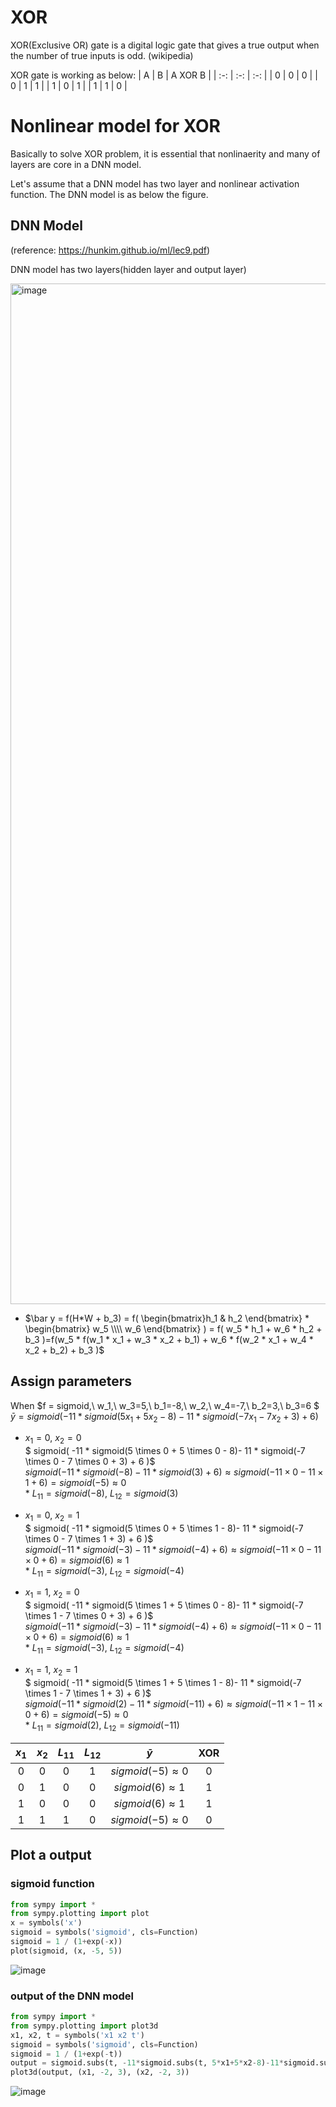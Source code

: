 
# XOR

XOR(Exclusive OR) gate is a digital logic gate that gives a true output when the number of true inputs is odd. (wikipedia)

XOR gate is working as below:
| A | B | A XOR B |
| :-: | :-: | :-: |
| 0 | 0 | 0 |
| 0 | 1 | 1 |
| 1 | 0 | 1 |
| 1 | 1 | 0 |

# Nonlinear model for XOR
Basically to solve XOR problem, it is essential that nonlinaerity and many of layers are core in a DNN model.

Let's assume that a DNN model has two layer and nonlinear activation function.
The DNN model is as below the figure.

## DNN Model
(reference: https://hunkim.github.io/ml/lec9.pdf)

DNN model has two layers(hidden layer and output layer)

<img width="1633" alt="image" src="https://user-images.githubusercontent.com/93747285/140840664-b8010a80-70a9-4ee8-abd5-d81bfd1b7e79.png">

- $\bar y = f(H*W + b_3) = f( \begin{bmatrix}h_1 & h_2 \end{bmatrix} * \begin{bmatrix} w_5 \\\\ w_6 \end{bmatrix} ) = f( w_5 * h_1 + w_6 * h_2 + b_3 )=f(w_5 * f(w_1 * x_1 + w_3 * x_2 + b_1) + w_6 * f(w_2 * x_1 + w_4 * x_2 + b_2) + b_3 )$ 

## Assign parameters
When $f = sigmoid,\ w_1,\ w_3=5,\ b_1=-8,\ w_2,\ w_4=-7,\ b_2=3,\ b_3=6 $ \
$\bar y = sigmoid(-11 * sigmoid(5x_1+5x_2-8)-11*sigmoid(-7x_1-7x_2+3)+6)$

- $x_1=0,\ x_2=0$ \
$ sigmoid( -11 * sigmoid(5 \times 0 + 5 \times 0 - 8)- 11 * sigmoid(-7 \times 0 - 7 \times 0 + 3) + 6 )$ \
$sigmoid(-11 * sigmoid(-8)- 11 * sigmoid(3)+6) \approx sigmoid(-11 \times 0 - 11 \times 1 + 6) = sigmoid(-5) \approx 0$ \
$*\ L_{11} = sigmoid(-8),\ L_{12}=sigmoid(3)$

- $x_1=0,\ x_2=1$ \
$ sigmoid( -11 * sigmoid(5 \times 0 + 5 \times 1 - 8)- 11 * sigmoid(-7 \times 0 - 7 \times 1 + 3) + 6 )$ \
$sigmoid(-11 * sigmoid(-3)- 11 * sigmoid(-4) + 6) \approx sigmoid(-11 \times 0 - 11 \times 0 + 6) = sigmoid(6) \approx 1$ \
$*\ L_{11} = sigmoid(-3),\ L_{12}=sigmoid(-4)$

- $x_1=1,\ x_2=0$ \
$ sigmoid( -11 * sigmoid(5 \times 1 + 5 \times 0 - 8)- 11 * sigmoid(-7 \times 1 - 7 \times 0 + 3) + 6 )$ \
$sigmoid(-11 * sigmoid(-3)- 11 * sigmoid(-4) + 6) \approx sigmoid(-11 \times 0 - 11 \times 0 + 6) = sigmoid(6) \approx 1$ \
$*\ L_{11} = sigmoid(-3),\ L_{12}=sigmoid(-4)$

- $x_1=1,\ x_2=1$ \
$ sigmoid( -11 * sigmoid(5 \times 1 + 5 \times 1 - 8)- 11 * sigmoid(-7 \times 1 - 7 \times 1 + 3) + 6 )$ \
$sigmoid(-11 * sigmoid(2)- 11 * sigmoid(-11) + 6) \approx sigmoid(-11 \times 1 - 11 \times 0 + 6) = sigmoid(-5) \approx 0$ \
$*\ L_{11} = sigmoid(2),\ L_{12}=sigmoid(-11)$

| $x_{1}$ | $x_{2}$ | $L_{11}$ | $L_{12}$ | $\bar y$ | XOR |
| :-: | :-: | :-: | :-: | :-: | :-: |
| 0 | 0 | 0 | 1 | $sigmoid(-5) \approx 0$ | 0 |
| 0 | 1 | 0 | 0 | $sigmoid(6) \approx 1$ | 1 |
| 1 | 0 | 0 | 0 | $sigmoid(6) \approx 1$ | 1 |
| 1 | 1 | 1 | 0 | $sigmoid(-5) \approx 0$ | 0 |

## Plot a output
### sigmoid function
```python
from sympy import *
from sympy.plotting import plot
x = symbols('x')
sigmoid = symbols('sigmoid', cls=Function)
sigmoid = 1 / (1+exp(-x))
plot(sigmoid, (x, -5, 5))
```
![image](https://user-images.githubusercontent.com/93747285/140710128-13b7b2c0-3fdf-4798-a672-d215e6d6a8f2.png)

### output of the DNN model
```python
from sympy import *
from sympy.plotting import plot3d
x1, x2, t = symbols('x1 x2 t')
sigmoid = symbols('sigmoid', cls=Function)
sigmoid = 1 / (1+exp(-t))
output = sigmoid.subs(t, -11*sigmoid.subs(t, 5*x1+5*x2-8)-11*sigmoid.subs(t, -7*x1-7*x2+3)+6)
plot3d(output, (x1, -2, 3), (x2, -2, 3))
```
![image](https://user-images.githubusercontent.com/93747285/140711805-33df7fe8-e976-4127-84da-e1cfda231b07.png)


